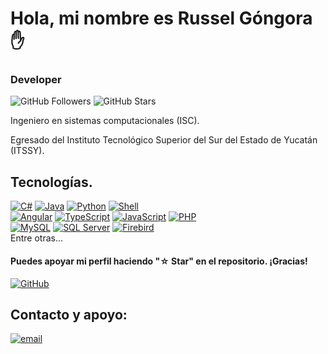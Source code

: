 # Hola, mi nombre es Russel Góngora ✋
### Developer

![GitHub Followers](https://img.shields.io/github/followers/RusselJGC13?style=social)
![GitHub Stars](https://img.shields.io/github/stars/RusselJGC13?style=social)

Ingeniero en sistemas computacionales (ISC).

Egresado del Instituto Tecnológico Superior del Sur del Estado de Yucatán (ITSSY).

## Tecnologías.
[![C#](https://img.shields.io/badge/csharp-purple?style=for-the-badge&logo=csharp&logoColor=white&labelColor=101010)]()
[![Java](https://img.shields.io/badge/java-red?style=for-the-badge&logo=java&logoColor=white&labelColor=101010)]()
[![Python](https://img.shields.io/badge/Python-yellow?style=for-the-badge&logo=python&logoColor=white&labelColor=101010)]()
[![Shell](https://img.shields.io/badge/shell-white?style=for-the-badge&logo=shell&logoColor=white&labelColor=101010)]()
</br>
[![Angular](https://img.shields.io/badge/angular-red?style=for-the-badge&logo=angular&logoColor=white&labelColor=101010)]()
[![TypeScript](https://img.shields.io/badge/typescript-blue?style=for-the-badge&logo=typescript&logoColor=white&labelColor=101010)]()
[![JavaScript](https://img.shields.io/badge/javascript-red?style=for-the-badge&logo=javascript&logoColor=white&labelColor=101010)]()
[![PHP](https://img.shields.io/badge/php-purple?style=for-the-badge&logo=php&logoColor=white&labelColor=101010)]()
</br>
[![MySQL](https://img.shields.io/badge/MySQL-cyan?style=for-the-badge&logo=mysql&logoColor=white&labelColor=101010)]()
[![SQL Server](https://img.shields.io/badge/sql-server-gray?style=for-the-badge&logo=microsoft-sql-server&logoColor=white&labelColor=101010)]()
[![Firebird](https://img.shields.io/badge/firebird-orange?style=for-the-badge&logo=firebird&logoColor=white&labelColor=101010)]()
</br>
Entre otras...

#### Puedes apoyar mi perfil haciendo "☆ Star" en el repositorio. ¡Gracias!

[![GitHub](https://img.shields.io/badge/github-black?style=for-the-badge&logo=github&logoColor=white&labelColor=101010)]()

## Contacto y apoyo:

[![email](https://img.shields.io/badge/RusselJGC13-blue?style=for-the-badge&logo=gmail&logoColor=white&labelColor=101010)](mailto:russeldejesusgongoracanul@gmail.com)
</br>
